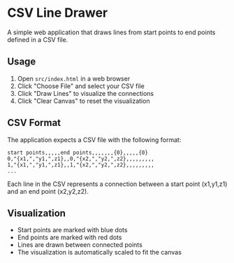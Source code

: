 # CSV Line Drawer

A simple web application that draws lines from start points to end points defined in a CSV file.

## Usage

1. Open `src/index.html` in a web browser
2. Click "Choose File" and select your CSV file
3. Click "Draw Lines" to visualize the connections
4. Click "Clear Canvas" to reset the visualization

## CSV Format

The application expects a CSV file with the following format:

```
start points,,,,,end points,,,,,,,{0},,,,,{0}
0,"{x1,","y1,",z1},,0,"{x2,","y2,",z2},,,,,,,,,
1,"{x1,","y1,",z1},,1,"{x2,","y2,",z2},,,,,,,,,
...
```

Each line in the CSV represents a connection between a start point (x1,y1,z1) and an end point (x2,y2,z2).

## Visualization

- Start points are marked with blue dots
- End points are marked with red dots
- Lines are drawn between connected points
- The visualization is automatically scaled to fit the canvas 